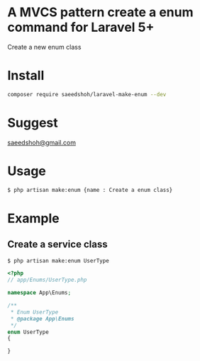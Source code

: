 # A MVCS pattern create a enum command for Laravel 5+
Create a new enum class 

# Install
```bash
composer require saeedshoh/laravel-make-enum --dev
```

# Suggest
saeedshoh@gmail.com


# Usage
```bash
$ php artisan make:enum {name : Create a enum class}
```

# Example

## Create a service class
```bash
$ php artisan make:enum UserType
```

```php
<?php
// app/Enums/UserType.php

namespace App\Enums;

/**
 * Enum UserType
 * @package App\Enums
 */
enum UserType
{

}
```
